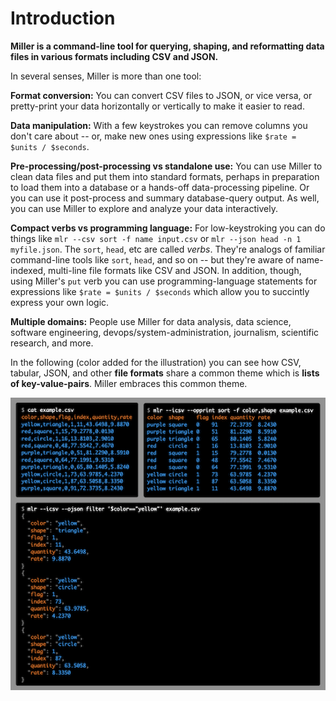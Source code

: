 <!---  PLEASE DO NOT EDIT DIRECTLY. EDIT THE .md.in FILE PLEASE. --->
# Introduction

**Miller is a command-line tool for querying, shaping, and reformatting data files in various formats including CSV and JSON.**

In several senses, Miller is more than one tool:

**Format conversion:** You can convert CSV files to JSON, or vice versa, or
pretty-print your data horizontally or vertically to make it easier to read.

**Data manipulation:** With a few keystrokes you can remove columns you don't care about -- or, make new ones using expressions like `$rate = $units / $seconds`.

**Pre-processing/post-processing vs standalone use:** You can use Miller to clean data files and put them into standard formats, perhaps in preparation to load them into a database or a hands-off data-processing pipeline. Or you can use it post-process and summary database-query output. As well, you can use Miller to explore and analyze your data interactively.

**Compact verbs vs programming language:** For low-keystroking you can do things like `mlr --csv sort -f name input.csv` or `mlr --json head -n 1 myfile.json`. The `sort`, `head`, etc are called *verbs*. They're analogs of familiar command-line tools like `sort`, `head`, and so on -- but they're aware of name-indexed, multi-line file formats like CSV and JSON. In addition, though, using Miller's `put` verb you can use programming-language statements for expressions like `$rate = $units / $seconds` which allow you to succintly express your own logic.

**Multiple domains:** People use Miller for data analysis, data science, software engineering, devops/system-administration, journalism, scientific research, and more.

In the following (color added for the illustration) you can see how CSV, tabular, JSON, and other **file formats** share a common theme which is **lists of key-value-pairs**. Miller embraces this common theme.

![coverart/cover-combined.png](coverart/cover-combined.png)
